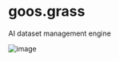 # goos.grass
AI dataset management engine


![image](https://github.com/bytegoose/goos.grass/assets/3196457/d9c461f3-2d57-45c6-8bb5-37c7d0a57b1a)

